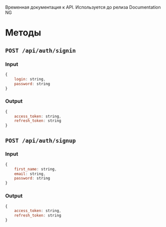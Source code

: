 Временная документация к API. Используется до релиза Documentation NG

# Методы

## `POST /api/auth/signin`
### Input
```js
{
    login: string,
    password: string
}
```
### Output
```js
{
    access_token: string,
    refresh_token: string
}
```
## `POST /api/auth/signup`
### Input
```js
{
    first_name: string,
    email: string,
    password: string
}
```
### Output
```js
{
    access_token: string,
    refresh_token: string
}
```
